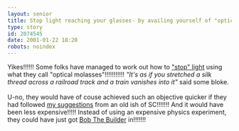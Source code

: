 ```yaml
---
layout: senior
title: Stop light reaching your glasses- by availing yourself of "optical molasses"!!!!!!!
type: story
id: 2074545
date: 2001-01-22 18:20
robots: noindex
---
```

Yikes!!!!!! Some folks have managed to work out how to <a href="http://dailynews.yahoo.com/h/ap/20010118/sc/stopping_light_3.html">"stop" light</a> using what they call "optical molasses"!!!!!!!!!!! <i>"It's as if you stretched a silk thread across a railroad track and a train vanishes into it"</i> said some bloke.<br/><br/>U-no, they would have of couse achieved such an objective quicker if they had followed <a href="http://www.seniordads.fsnet.co.uk/seniordads/features/citizen/v1/25.html#712">my suggestions</a> from an old ish of SC!!!!!!! And it would have been less expensive!!!!! Instead of using an expensive physics experiment, they could have just got <a href="http://www.diffusionuk.freeserve.co.uk/bob.htm">Bob The Builder</a> in!!!!!!!